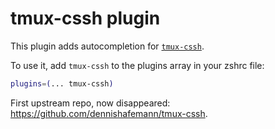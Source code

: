 # tmux-cssh plugin

This plugin adds autocompletion for [`tmux-cssh`](https://github.com/zinic/tmux-cssh/).

To use it, add `tmux-cssh` to the plugins array in your zshrc file:

```zsh
plugins=(... tmux-cssh)
```

First upstream repo, now disappeared: <https://github.com/dennishafemann/tmux-cssh>.
